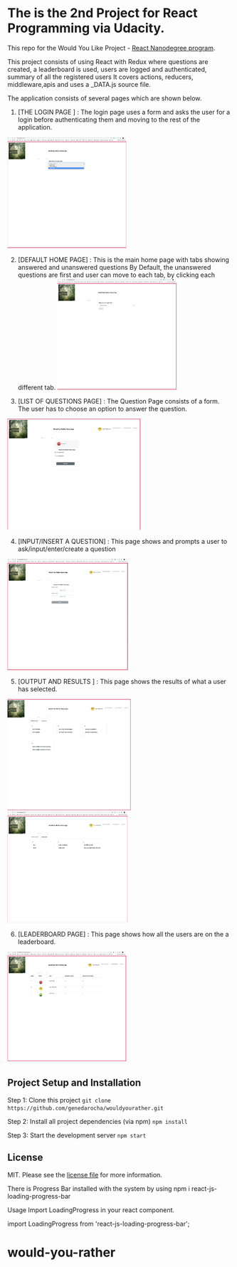 # The is the 2nd Project for React Programming via Udacity. 

This repo for the Would You Like Project -  [React Nanodegree program](https://www.udacity.com/course/react-nanodegree--nd019).

This project consists of using React with Redux where questions are created, a leaderboard is used, users are logged and authenticated, summary of all the registered users
It covers actions, reducers, middleware,apis and uses a _DATA.js source file. 



The application consists of several pages which are shown below. 

  1. [THE LOGIN PAGE ] : The login page uses a form and asks the user for a login before authenticating them and moving to the rest of the application. 
  <img src="https://github.com/genedarocha/wouldyourather-Project2/blob/master/images/wur_login.png" height="250"/>

  2. [DEFAULT HOME PAGE] : This is the main home page with tabs showing answered and unanswered questions By Default, the unanswered questions are first and user can move to each tab, by clicking each different tab.   <img src="https://github.com/genedarocha/wouldyourather-Project2/blob/master/images/wur__main_screen.png" height="250"/> 
  
   
  3. [LIST OF QUESTIONS PAGE] : The Question Page consists of a form. The user has to choose an option to answer the question.
  <img src="https://github.com/genedarocha/wouldyourather-Project2/blob/master/images/wur_select_a_question.png" height="250"/>

  4. [INPUT/INSERT A QUESTION] : This page shows and prompts a user to ask/input/enter/create a question 
  <img src="https://github.com/genedarocha/wouldyourather-Project2/blob/master/images/wur_newquestions.png" height="250"/>

  5. [OUTPUT AND RESULTS ] : This page shows the results of what a user has selected. 
  <img src="https://github.com/genedarocha/wouldyourather-Project2/blob/master/images/wur_unanswered.png" height="250"/>
  <img src="https://github.com/genedarocha/wouldyourather-Project2/blob/master/images/wur_answered.png" height="250"/>

  6. [LEADERBOARD PAGE] : This page shows how all the users are on the a leaderboard.
  <img src="https://github.com/genedarocha/wouldyourather-Project2/blob/master/images/wur_leaderboard.png" height="250"/>

## Project Setup and Installation 
  
 Step 1: Clone this project
  ```git clone https://github.com/genedarocha/wouldyourather.git```
  
 Step 2: Install all project dependencies (via npm)
 ```npm install```
 
 Step 3: Start the development server 
 ```npm start```

## License

MIT. Please see the [license file](LICENSE) for more information.

There is Progress Bar installed with the system by using
npm i react-js-loading-progress-bar 

Usage
Import LoadingProgress in your react component.

import LoadingProgress from 'react-js-loading-progress-bar';

 # would-you-rather
